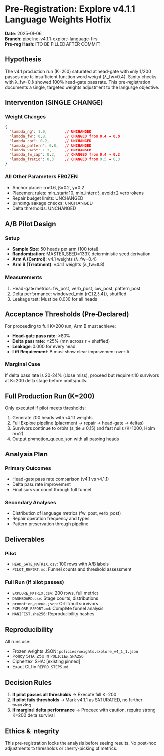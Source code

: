# Pre-Registration: Explore v4.1.1 Language Weights Hotfix

**Date**: 2025-01-06  
**Branch**: pipeline-v4.1.1-explore-language-first  
**Pre-reg Hash**: [TO BE FILLED AFTER COMMIT]

## Hypothesis

The v4.1 production run (K=200) saturated at head-gate with only 1/200 passes due to insufficient function word weight (λ_fw=0.4). Sanity checks with λ_fw=0.8 showed 100% head-gate pass rate. This pre-registration documents a single, targeted weights adjustment to the language objective.

## Intervention (SINGLE CHANGE)

### Weight Changes
```json
{
  "lambda_ng": 1.0,        // UNCHANGED
  "lambda_fw": 0.8,        // CHANGED from 0.4 → 0.8
  "lambda_cov": 0.2,       // UNCHANGED  
  "lambda_pattern": 0.8,   // UNCHANGED
  "lambda_verb": 1.2,      // UNCHANGED
  "lambda_fw_cap": 0.2,    // CHANGED from 0.4 → 0.2
  "lambda_fratio": 0.3     // CHANGED from 0.5 → 0.3
}
```

### All Other Parameters FROZEN
- Anchor placer: α=0.6, β=0.2, γ=0.2
- Placement rules: min_start≥10, min_inter≥5, avoid±2 verb tokens
- Repair budget limits: UNCHANGED
- Blinding/leakage checks: UNCHANGED
- Delta thresholds: UNCHANGED

## A/B Pilot Design

### Setup
- **Sample Size**: 50 heads per arm (100 total)
- **Randomization**: MASTER_SEED=1337, deterministic seed derivation
- **Arm A (Control)**: v4.1 weights (λ_fw=0.4)
- **Arm B (Treatment)**: v4.1.1 weights (λ_fw=0.8)

### Measurements
1. Head-gate metrics: fw_post, verb_post, cov_post, pattern_post
2. Delta performance: windowed_min (r∈{2,3,4}), shuffled
3. Leakage test: Must be 0.000 for all heads

## Acceptance Thresholds (Pre-Declared)

For proceeding to full K=200 run, Arm B must achieve:
- **Head-gate pass rate**: ≥80%
- **Delta pass rate**: ≥25% (min across r + shuffled)
- **Leakage**: 0.000 for every head
- **Lift Requirement**: B must show clear improvement over A

### Marginal Case
If delta pass rate is 20-24% (close miss), proceed but require ≥10 survivors at K=200 delta stage before orbits/nulls.

## Full Production Run (K=200)

Only executed if pilot meets thresholds:
1. Generate 200 heads with v4.1.1 weights
2. Full Explore pipeline (placement → repair → head-gate → deltas)
3. Survivors continue to orbits (ε_tie ≤ 0.15) and fast nulls (K=1000, Holm m=2)
4. Output promotion_queue.json with all passing heads

## Analysis Plan

### Primary Outcomes
- Head-gate pass rate comparison (v4.1 vs v4.1.1)
- Delta pass rate improvement
- Final survivor count through full funnel

### Secondary Analyses  
- Distribution of language metrics (fw_post, verb_post)
- Repair operation frequency and types
- Pattern preservation through pipeline

## Deliverables

### Pilot
- `HEAD_GATE_MATRIX.csv`: 100 rows with A/B labels
- `PILOT_REPORT.md`: Funnel counts and threshold assessment

### Full Run (if pilot passes)
- `EXPLORE_MATRIX.csv`: 200 rows, full metrics
- `DASHBOARD.csv`: Stage counts, distributions
- `promotion_queue.json`: Orbit/null survivors
- `EXPLORE_REPORT.md`: Complete funnel analysis
- `MANIFEST.sha256`: Reproducibility hashes

## Reproducibility

All runs use:
- Frozen weights JSON: `policies/weights.explore_v4_1_1.json`
- Policy SHA-256 in `POLICIES.SHA256`
- Ciphertext SHA: [existing pinned]
- Exact CLI in `REPRO_STEPS.md`

## Decision Rules

1. **If pilot passes all thresholds** → Execute full K=200
2. **If pilot fails thresholds** → Mark v4.1.1 as SATURATED, no further tweaking
3. **If marginal delta performance** → Proceed with caution, require strong K=200 delta survival

## Ethics & Integrity

This pre-registration locks the analysis before seeing results. No post-hoc adjustments to thresholds or cherry-picking of metrics.